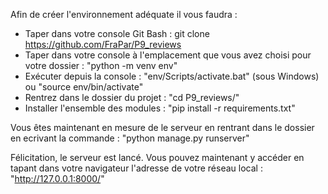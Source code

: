 Afin de créer l'environnement adéquate il vous faudra :

- Taper dans votre console Git Bash : git clone https://github.com/FraPar/P9_reviews
- Taper dans votre console à l'emplacement que vous avez choisi pour votre dossier : "python -m venv env"
- Exécuter depuis la console : "env/Scripts/activate.bat" (sous Windows) ou "source env/bin/activate"
- Rentrez dans le dossier du projet : "cd P9_reviews/"
- Installer l'ensemble des modules : "pip install -r requirements.txt"

Vous êtes maintenant en mesure de le serveur en rentrant dans le dossier en ecrivant la commande : "python manage.py runserver"

Félicitation, le serveur est lancé. Vous pouvez maintenant y accéder en tapant dans votre navigateur l'adresse de votre réseau local : "http://127.0.0.1:8000/"
